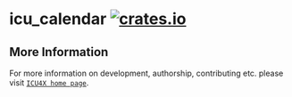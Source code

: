 # icu_calendar [![crates.io](http://meritbadge.herokuapp.com/icu_calendar)](https://crates.io/crates/icu_calendar)



## More Information

For more information on development, authorship, contributing etc. please visit [`ICU4X home page`](https://github.com/unicode-org/icu4x).
